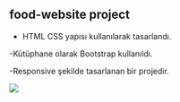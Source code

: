 ## food-website project

- HTML CSS yapısı kullanılarak tasarlandı.

-Kütüphane olarak Bootstrap kullanıldı.

-Responsive şekilde tasarlanan bir projedir.

<img src="screen.gif" />